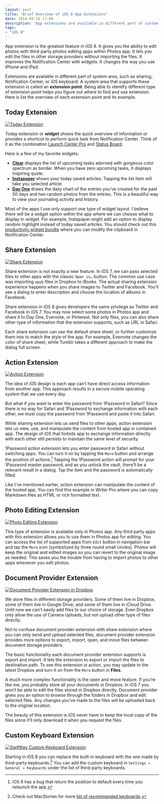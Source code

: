 ```yaml
---
layout: post
title: "Brief Overview of iOS 8 App Extensions"
date: 2014-09-20 17:00
description: "App extensions are available in different part of system area. Learn their differences and use them in your workflow"
tags:
- "iOS 8"
---
```


App extension is the greatest feature in iOS 8. It gives you the ability to edit photos with third-party photos editing apps within Photos app. It lets you edit the files in other storage providers without importing the files. It improves the Notification Center with widgets. It changes the way you use iPhone and iPad.

<!-- more -->

Extensions are available in different part of system area, such as sharing, Notification Center, or iOS keyboard. A system area that supports these extension is called an **extension point**. Being able to identify different type of extension point helps you figure out where to find and use extension. Here is list the overview of each extension point and its example.

## Today Extension

[ ![Today Extension][152156] ](http://images.sayzlim.net/2014/09/extension_today_widget.jpg "Today Extension")

[152156]: http://images.sayzlim.net/2014/09/extension_today_widget.jpg "Today Extension"

Today extension or **widget** shows the quick overview of information or provides a shortcut to perform quick task from Notification Center. Think of it as the combination [Launch Center Pro](https://itunes.apple.com/us/app/launch-center-pro-for-ipad/id799664902?mt=8&uo=4&at=11ld6n&ct=launch+center+pro+for+ipad "Launch Center Pro for iPad") and [Status Board](https://itunes.apple.com/us/app/status-board/id449955536?mt=8&uo=4&at=11ld6n&ct=status+board "Status Board").

Here is a few of my favorite widgets:

- **[Clear](https://itunes.apple.com/us/app/clear-tasks-reminders-to-do/id493136154?mt=8&uo=4&at=11ld6n&ct=clear+tasks+reminders+to+do "Clear – Tasks, Reminders & To-Do Lists")** displays the list of upcoming tasks adorned with gorgeous color spectrum as border. When you have zero upcoming tasks, it displays inspiring quote.
- **[Instapaper](https://itunes.apple.com/us/app/instapaper/id288545208?mt=8&uo=4&at=11ld6n&ct=instapaper "Instapaper")** shows your today saved articles. Tapping the list item will take you selected article.
- **[Day One](https://itunes.apple.com/us/app/day-one-journal-notes-diary/id421706526?mt=8&uo=4&at=11ld6n&ct=day+one+journal+notes+diary "Day One (Journal / Notes / Diary)")** draws the daily chart of the entries you’ve created for the past 50 days and two random photos from the entries. This is a beautiful way to view your journaling activity and history.

Most of the apps I use only support one type of widget layout. I believe there will be a widget option within the app where we can choose what to display in widget. For example, Instapaper might add an option to display random highlight instead of today saved articles. You should check out this [productivity widget bundle](https://itunes.apple.com/us/app-bundle/productivity-widget-bundle/id920110246?mt=8&at=11ld6n&ct=productivity+widget+bundle "Productivity Widget Bundle by Avanio on the App Store on ... - Apple") where you can modify the clipboard in Notification Center.

## Share Extension

[ ![Share Extension][152206] ](http://images.sayzlim.net/2014/09/extension_share.jpg "Share Extension")

[152206]: http://images.sayzlim.net/2014/09/extension_share.jpg "Share Extension"

Share extension is not exactly a new feature. In iOS 7, we can pass selected files to other apps with the classic `Open in…` button. The common use case was importing `epub` files in Dropbox to iBooks. The actual sharing extension experience happens when you share images to Twitter and Facebook. You’ll see a dialog to enter description and choose the location of albums in Facebook.

Share extension in iOS 8 gives developers the same privilege as Twitter and Facebook in iOS 7. You may now select some photos in Photos app and share it to Day One, Evernote, or Pinterest. Not only files, you can also share other type of information that the extension supports, such as URL in Safari. 

Each share extension can use the default share sheet, or further customize them into to match the style of the app. For example, Evernote changes the color of share sheet, while Tumblr takes a different approach to make the dialog full screen.

## Action Extension

[ ![Action Extension][152213] ](http://images.sayzlim.net/2014/09/extension_action_1password_dialog.jpg "Action Extension")

[152213]: http://images.sayzlim.net/2014/09/extension_action_1password_dialog.jpg "Action Extension"

The idea of iOS design is each app can’t have direct access information from another app. This approach results in a secure mobile operating system that we use every day.

But what if you want to enter the password from 1Password in Safari? Since there is no way for Safari and 1Password to exchange information with each other, we must copy the password from 1Password and paste it into Safari.

While sharing extension lets us send files to other apps, action extension lets us view, use, and manipulate the content from hosted app in contained app. The design of iOS that forbids app to exchange information directly with each other still persists to maintain the same level of security.

1Password action extension lets you enter password in Safari without switching apps. You can turn it on by tapping the `More` button and arrange the position of actions.[^1] Tapping the 1Password action will prompt for your 1Password master password, and as you unlock the vault, there’ll be a relevant result in a dialog. Tap the item and the password is automatically filled.

Like I’ve mentioned earlier, action extension can manipulate the content of the hosted app. You can find this example in Writer Pro where you can copy Markdown files as HTML or rich formatted text.

## Photo Editing Extension

[ ![Photo Editing Extension][152221] ](http://images.sayzlim.net/2014/09/extension_photo_editing.jpg "Photo Editing Extension")

[152221]: http://images.sayzlim.net/2014/09/extension_photo_editing.jpg "Photo Editing Extension"

This type of extension is available only in Photos app. Any third party apps with this extension allows you to use them in Photos app for editing. You can access the list of supported apps from `Edit` button in navigation bar and tap the `More` icon (symbolized by three round small circles). Photos will keep the original and edited images so you can revert to the original image as needed. This saves you the trouble from having to import photos to other apps whenever you edit photos.

## Document Provider Extension

[ ![Document Provider Extension in Dropbox][152234] ](http://images.sayzlim.net/2014/09/extension_document_provider.jpg "Document Provider Extension in Dropbox")

[152234]: http://images.sayzlim.net/2014/09/extension_document_provider.jpg "Document Provider Extension in Dropbox"

We store files in different storage providers. Some of them live in Dropbox, some of them live in Google Drive, and some of them live in iCloud Drive. Until now we can’t easily add files to our choice of storage. Even Dropbox only allow the use of Camera Uploads, but not upload other type of files directly.

Not to confuse document provider extension with share extension where you can only send and upload selected files, document provider extension provides more options to export, import, open, and move files between document storage providers.

The basic functionality each document provider extension supports is export and import. It lets the extension to export or import the files to destination path. To see this extension in action, you may update to the latest Dropbox and turn it on from the `More` button in **Files**.

A much more complex functionality is the open and move feature. If you’re like me, you probably store all your documents in Dropbox. In iOS 7 you won’t be able to edit the files stored in Dropbox directly. Document provider gives you an option to browse through the folders in Dropbox and edit selected files. Any changes you’ve made to the files will be uploaded back to the original location.

The beauty of this extension is iOS never have to keep the local copy of the files since it’ll only download it when you request the files.

## Custom Keyboard Extension

[ ![SwiftKey Custom Keyboard Extension][152247] ](http://images.sayzlim.net/2014/09/extension_custom_keyboard.jpg "SwiftKey Custom Keyboard Extension")

[152247]: http://images.sayzlim.net/2014/09/extension_custom_keyboard.jpg "SwiftKey Custom Keyboard Extension"

Starting in iOS 8 you can replace the built-in keyboard with the one made by third-party keyboards.[^2] You can add the custom keyboard in `Settings » General » Keyboards` under the list of third-party keyboards.

[^1]: iOS 8 has a bug that return the position to default every time you relaunch the app.
[^2]: Check out MacStories for more [list of recommended keyboards](http://www.macstories.net/roundups/my-favorite-ios-8-keyboards-so-far/ "My Favorite iOS 8 Keyboards So Far – MacStories").